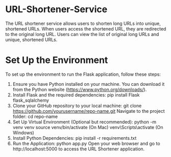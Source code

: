 # URL-Shortener-Service

The URL shortener service allows users to shorten long URLs into unique, shortened URLs. When users access the shortened URL, they are redirected to the original long URL. Users can view the list of original long URLs and unique, shortened URLs.

# Set Up the Environment 

To set up the environment to run the Flask application, follow these steps: 
1. Ensure you have Python installed on your machine. You can download it from the Python website (https://www.python.org/downloads/).
2. Install Flask and the required dependencies:
   pip install Flask flask_sqlalchemy
3. Clone your GitHub repository to your local machine:
    git clone https://github.com/yourusername/repo-name.git
   Navigate to the project folder:
   cd repo-name
4. Set Up Virtual Environment (Optional but recommended):
   python -m venv venv 
   source venv/bin/activate (On Mac)
   venv\Scripts\activate (On Windows)
5. Install Python Dependencies:
   pip install -r requirements.txt
6. Run the Application:
   python app.py
   Open your web browser and go to http://localhost:5000 to access the URL Shortener application.
